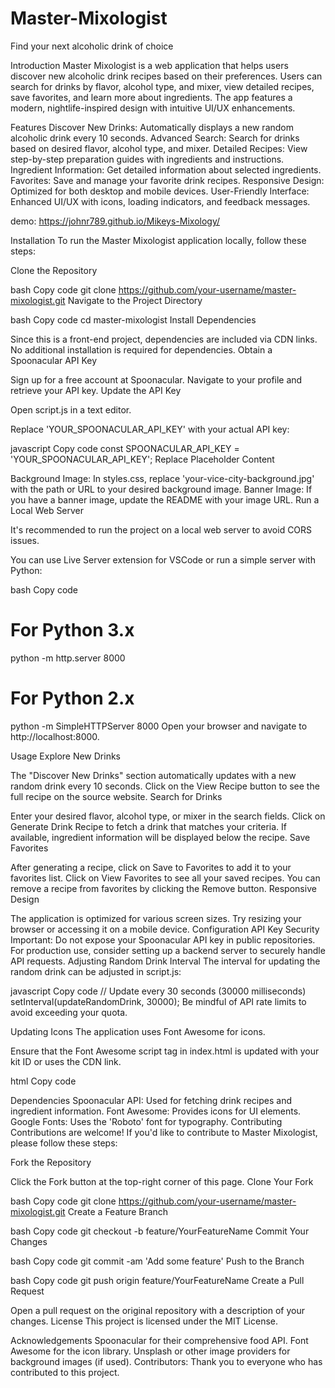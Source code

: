 # Master-Mixologist

Find your next alcoholic drink of choice


Introduction
Master Mixologist is a web application that helps users discover new alcoholic drink recipes based on their preferences. Users can search for drinks by flavor, alcohol type, and mixer, view detailed recipes, save favorites, and learn more about ingredients. The app features a modern, nightlife-inspired design with intuitive UI/UX enhancements.

Features
Discover New Drinks: Automatically displays a new random alcoholic drink every 10 seconds.
Advanced Search: Search for drinks based on desired flavor, alcohol type, and mixer.
Detailed Recipes: View step-by-step preparation guides with ingredients and instructions.
Ingredient Information: Get detailed information about selected ingredients.
Favorites: Save and manage your favorite drink recipes.
Responsive Design: Optimized for both desktop and mobile devices.
User-Friendly Interface: Enhanced UI/UX with icons, loading indicators, and feedback messages.

 demo: https://johnr789.github.io/Mikeys-Mixology/

Installation
To run the Master Mixologist application locally, follow these steps:

Clone the Repository

bash
Copy code
git clone https://github.com/your-username/master-mixologist.git
Navigate to the Project Directory

bash
Copy code
cd master-mixologist
Install Dependencies

Since this is a front-end project, dependencies are included via CDN links. No additional installation is required for dependencies.
Obtain a Spoonacular API Key

Sign up for a free account at Spoonacular.
Navigate to your profile and retrieve your API key.
Update the API Key

Open script.js in a text editor.

Replace 'YOUR_SPOONACULAR_API_KEY' with your actual API key:

javascript
Copy code
const SPOONACULAR_API_KEY = 'YOUR_SPOONACULAR_API_KEY';
Replace Placeholder Content

Background Image: In styles.css, replace 'your-vice-city-background.jpg' with the path or URL to your desired background image.
Banner Image: If you have a banner image, update the README with your image URL.
Run a Local Web Server

It's recommended to run the project on a local web server to avoid CORS issues.

You can use Live Server extension for VSCode or run a simple server with Python:

bash
Copy code
# For Python 3.x
python -m http.server 8000

# For Python 2.x
python -m SimpleHTTPServer 8000
Open your browser and navigate to http://localhost:8000.

Usage
Explore New Drinks

The "Discover New Drinks" section automatically updates with a new random drink every 10 seconds.
Click on the View Recipe button to see the full recipe on the source website.
Search for Drinks

Enter your desired flavor, alcohol type, or mixer in the search fields.
Click on Generate Drink Recipe to fetch a drink that matches your criteria.
If available, ingredient information will be displayed below the recipe.
Save Favorites

After generating a recipe, click on Save to Favorites to add it to your favorites list.
Click on View Favorites to see all your saved recipes.
You can remove a recipe from favorites by clicking the Remove button.
Responsive Design

The application is optimized for various screen sizes. Try resizing your browser or accessing it on a mobile device.
Configuration
API Key Security
Important: Do not expose your Spoonacular API key in public repositories.
For production use, consider setting up a backend server to securely handle API requests.
Adjusting Random Drink Interval
The interval for updating the random drink can be adjusted in script.js:

javascript
Copy code
// Update every 30 seconds (30000 milliseconds)
setInterval(updateRandomDrink, 30000);
Be mindful of API rate limits to avoid exceeding your quota.

Updating Icons
The application uses Font Awesome for icons.

Ensure that the Font Awesome script tag in index.html is updated with your kit ID or uses the CDN link.

html
Copy code
<!-- Using CDN -->
<script
  src="https://cdnjs.cloudflare.com/ajax/libs/font-awesome/5.15.4/js/all.min.js"
  crossorigin="anonymous"
></script>
Dependencies
Spoonacular API: Used for fetching drink recipes and ingredient information.
Font Awesome: Provides icons for UI elements.
Google Fonts: Uses the 'Roboto' font for typography.
Contributing
Contributions are welcome! If you'd like to contribute to Master Mixologist, please follow these steps:

Fork the Repository

Click the Fork button at the top-right corner of this page.
Clone Your Fork

bash
Copy code
git clone https://github.com/your-username/master-mixologist.git
Create a Feature Branch

bash
Copy code
git checkout -b feature/YourFeatureName
Commit Your Changes

bash
Copy code
git commit -am 'Add some feature'
Push to the Branch

bash
Copy code
git push origin feature/YourFeatureName
Create a Pull Request

Open a pull request on the original repository with a description of your changes.
License
This project is licensed under the MIT License.

Acknowledgements
Spoonacular for their comprehensive food API.
Font Awesome for the icon library.
Unsplash or other image providers for background images (if used).
Contributors: Thank you to everyone who has contributed to this project.
